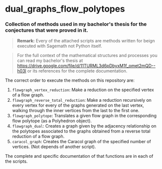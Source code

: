 # dual_graphs_flow_polytopes
### Collection of methods used in my bachelor's thesis for the conjectures that were proved in it.

> **Remark:** Every of the attached scripts are methods written for beign executed with Sagemath not Python itself.

> For the full context of the mathematical structures and processes you can read my bachelor's thesis at https://drive.google.com/file/d/11TURML3d6pDbyxM1f_omet2mQD--h03l or its references for the complete documentation.

The correct order to execute the methods on this repository are:

1. `flowgraph_vertex_reduction`: Make a reduction on the specified vertex of a flow graph.
2. `flowgraph_reverse_total_reduction`: Make a reduction recursively on every vertex for every of the graphs generated on the last vertex, walking through the inner vertices from the last to the first one.
3. `flowgraph_polytope`: Translates a given flow graph in the corresponding flow polytope (as a Polyhedron object).
4. `flowgraph_dual`: Creates a graph given by the adjacency relationship on the polytopes associated to the graphs obtained from a reverse total reduction of a flow graph.
5. `caracol_graph`: Creates the Caracol graph of the specified number of vertices. (Not depends of another script).

The complete and specific documentation of that functions are in each of the scripts.

